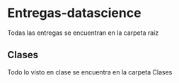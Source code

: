 # Entregas-datascience

Todas las entregas se encuentran en la carpeta raíz

## Clases

Todo lo visto en clase se encuentra en la carpeta Clases
